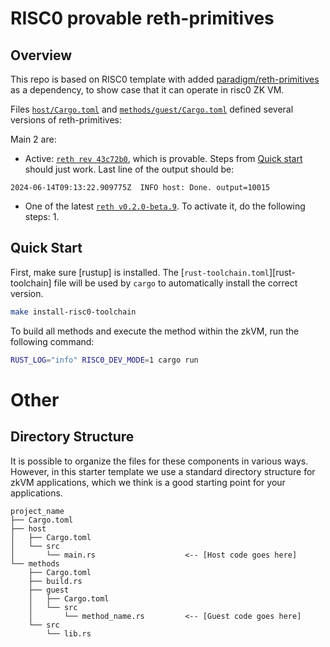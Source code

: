 # RISC0 provable reth-primitives


## Overview

This repo is based on RISC0 template with added [paradigm/reth-primitives](https://github.com/paradigmxyz/reth/tree/main/crates/primitives) as a dependency, 
to show case that it can operate in risc0 ZK VM.

Files [`host/Cargo.toml`](./host/Cargo.toml) and [`methods/guest/Cargo.toml`](methods/guest/Cargo.toml) defined several versions of reth-primitives:

Main 2 are:

* Active: [`reth rev 43c72b0`](https://github.com/paradigmxyz/reth/commit/43c72b022cea3068edbce794fa94adefb029fd06), which is provable. Steps from [Quick start](#quick-start) should just work. Last line of the output should be:
```
2024-06-14T09:13:22.909775Z  INFO host: Done. output=10015
```
* One of the latest [`reth v0.2.0-beta.9`](https://github.com/paradigmxyz/reth/tree/v0.2.0-beta.9). To activate it, do the following steps:
   1.

 

## Quick Start


First, make sure [rustup] is installed. The
[`rust-toolchain.toml`][rust-toolchain] file will be used by `cargo` to
automatically install the correct version.

```bash
make install-risc0-toolchain
```

To build all methods and execute the method within the zkVM, run the following
command:


```bash
RUST_LOG="info" RISC0_DEV_MODE=1 cargo run
```




# Other

## Directory Structure

It is possible to organize the files for these components in various ways.
However, in this starter template we use a standard directory structure for zkVM
applications, which we think is a good starting point for your applications.

```text
project_name
├── Cargo.toml
├── host
│   ├── Cargo.toml
│   └── src
│       └── main.rs                    <-- [Host code goes here]
└── methods
    ├── Cargo.toml
    ├── build.rs
    ├── guest
    │   ├── Cargo.toml
    │   └── src
    │       └── method_name.rs         <-- [Guest code goes here]
    └── src
        └── lib.rs
```